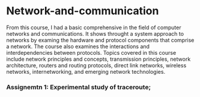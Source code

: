 # Network-and-communication
From this course, I had a basic comprehensive in the field of computer networks and communications. 
It shows throught a system approach to networks by examing the hardware and protocol components that comprise a network.
The course also examines the interactions and interdependencies between protocols. 
Topics covered in this course include network principles and concepts, transmission principles, network architecture, 
routers and routing protocols, direct link networks, wireless networks, internetworking, and emerging network technologies.

### Assignemtn 1: Experimental study of traceroute;

